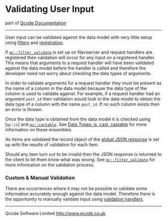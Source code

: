 Validating User Input
=====================

part of [Qcode Documentation](index.md)

* * *

User input can be validated against the data model with very little setup using [filters] and [registration].

If [`qc::filter_validate`] is set up on Naviserver and request handlers are registered then validation will occur for any input on a registered handler. This means that arguments to a request handler will have been validated against the data model before the handler is called and therefore the developer need not worry about checking the data types of arguments.

In order to validate arguments for a request handler they must be present as the name of a column in the data model because the data type of the column is used to validate against. For example, if a request handler had an argument `post_id` then validation would look to the data model to obtain the data type of a column with the name `post_id`. If no such column exists then an error is thrown.

Once the data type is obtained from the data model it is checked using [`qc:is`] and [`qc::castable`]. See [Data Types: is, cast, castable] for more information on these ensembles.

As items are validated the record object of the [global JSON response] is set up with the results of validation for each item.

Should any item turn out to be invalid then the JSON response is returned to the client to let them know what was wrong. See [`qc::filter_validate`] for more information on the validation process.


### Custom & Manual Validation

There are occurrences where it may not be possible to validate some information accurately enough against the data model. Therefore there is the opportunity to manually validate input using [validation handlers].


* * *

Qcode Software Limited <http://www.qcode.co.uk>

[filters]: filters.md
[registration]: registration.md
[validation handlers]: registration.md
[Data Types: is, cast, castable]: data-types.md
[global JSON response]: global-json-response.md
[`qc::filter_validate`]: filters.md
[`qc::is`]: is.md
[`qc::castable`]: castable.md